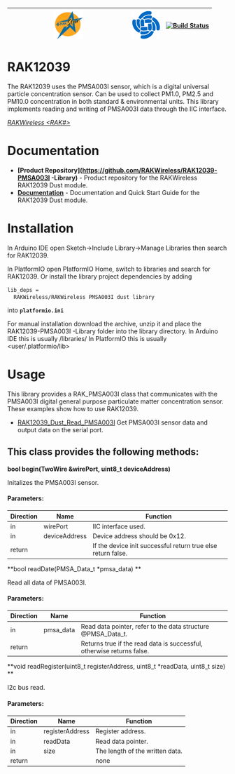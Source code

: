 | <center><img src="./assets/rakstar.jpg" alt="RAKstar" width=25%></center>  | ![RAKWireless](./assets/RAK-Whirls.png) | [![Build Status](https://github.com/RAKWireless/RAK13005-TLE7259-Library/workflows/RAK%20Library%20Build%20CI/badge.svg)](https://github.com/RAKWireless/RAK13005-TLE7259-Library/actions) |
| -- | -- | -- |

# RAK12039

The RAK12039 uses the PMSA003I sensor, which is a digital universal particle concentration sensor. Can be used to collect PM1.0, PM2.5 and PM10.0 concentration in both standard & environmental units. This library implements reading and writing of PMSA003I data through the IIC interface.

[*RAKWireless <RAK#> <function>*](https://store.RAKWireless.com/products/lin-bus-module-rak13005)

# Documentation

* **[Product Repository](https://github.com/RAKWireless/RAK12039-PMSA003I -Library)** - Product repository for the RAKWireless RAK12039 Dust module.
* **[Documentation](https://docs.RAKWireless.com/Product-Categories/WisBlock/RAK12039/Overview/)** - Documentation and Quick Start Guide for the RAK12039 Dust module.

# Installation

In Arduino IDE open Sketch->Include Library->Manage Libraries then search for RAK12039.

In PlatformIO open PlatformIO Home, switch to libraries and search for RAK12039.
Or install the library project dependencies by adding

```log
lib_deps =
  RAKWireless/RAKWireless PMSA003I dust library
```

into **`platformio.ini`**

For manual installation download the archive, unzip it and place the RAK12039-PMSA003I -Library folder into the library directory.
In Arduino IDE this is usually <arduinosketchfolder>/libraries/
In PlatformIO this is usually <user/.platformio/lib>

# Usage

This library provides a RAK_PMSA003I class that communicates with the PMSA003I digital general purpose particulate matter concentration sensor. These examples show how to use RAK12039.

- [RAK12039_Dust_Read_PMSA003I](./examples/RAK12039_Dust_Read_PMSA003I) Get PMSA003I sensor data and output data on the serial port.

## This class provides the following methods:

**bool begin(TwoWire &wirePort, uint8_t deviceAddress)**

Initalizes the PMSA003I sensor.

#### Parameters:

| Direction | Name          | Function                                                     |
| --------- | ------------- | ------------------------------------------------------------ |
| in        | wirePort      | IIC interface used.                                          |
| in        | deviceAddress | Device address should be 0x12.                               |
| return    |               | If the device init successful return true else return false. |

**bool readDate(PMSA_Data_t *pmsa_data) **

Read all data of PMSA003I.

#### Parameters:

| Direction | Name      | Function                                                     |
| --------- | --------- | ------------------------------------------------------------ |
| in        | pmsa_data | Read data pointer, refer to the data structure @PMSA_Data_t. |
| return    |           | Returns true if the read data is successful, otherwise returns false. |

**void readRegister(uint8_t registerAddress, uint8_t *readData, uint8_t size) **

I2c bus read.

#### Parameters:

| Direction | Name            | Function                        |
| --------- | --------------- | ------------------------------- |
| in        | registerAddress | Register address.               |
| in        | readData        | Read data pointer.              |
| in        | size            | The length of the written data. |
| return    |                 | none                            |
